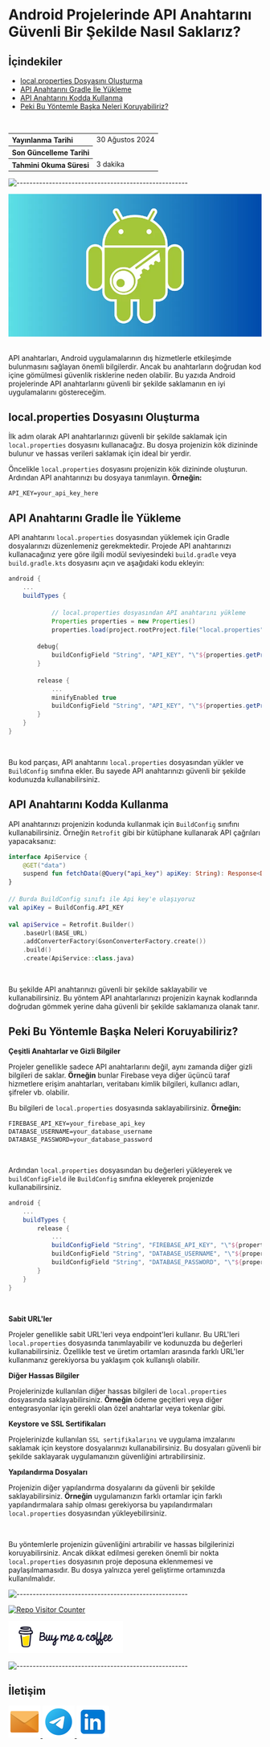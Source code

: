 # Android Projelerinde API Anahtarını Güvenli Bir Şekilde Nasıl Saklarız?

## **İçindekiler**

- [local.properties Dosyasını Oluşturma](#localproperties-dosyasını-oluşturma)
- [API Anahtarını Gradle İle Yükleme](#api-anahtarını-gradle-i̇le-yükleme)
- [API Anahtarını Kodda Kullanma](#api-anahtarını-kodda-kullanma)
- [Peki Bu Yöntemle Başka Neleri Koruyabiliriz?](#peki-bu-yöntemle-başka-neleri-koruyabiliriz)

<br>

<table>
  <tr>
    <th style="text-align: left; font-weight: bold;">Yayınlanma Tarihi</th>
    <td style="text-align: left;">30 Ağustos 2024</td>
  </tr>
  <tr>
    <th style="text-align: left; font-weight: bold;">Son Güncelleme Tarihi</th>
    <td style="text-align: left;"></td>
  </tr>
  <tr>
    <th style="text-align: left; font-weight: bold;">Tahmini Okuma Süresi</th>
    <td style="text-align: left;">3 dakika</td>
  </tr>
</table>


![-----------------------------------------------------](../../../Readme%20Resources/Çizgi.png)

<div align="center">
  <img src="./Resources/1.webp" alt="API Anahtarlarımız Koruma"/>
</div>

<br>

API anahtarları, Android uygulamalarının dış hizmetlerle etkileşimde bulunmasını sağlayan önemli bilgilerdir. Ancak bu anahtarların
doğrudan kod içine gömülmesi güvenlik risklerine neden olabilir. Bu yazıda Android projelerinde API anahtarlarını güvenli bir şekilde
saklamanın en iyi uygulamalarını göstereceğim.


## local.properties Dosyasını Oluşturma

İlk adım olarak API anahtarlarınızı güvenli bir şekilde saklamak için `local.properties` dosyasını kullanacağız. Bu dosya projenizin
kök dizininde bulunur ve hassas verileri saklamak için ideal bir yerdir.

Öncelikle `local.properties` dosyasını projenizin kök dizininde oluşturun. Ardından API anahtarınızı bu dosyaya tanımlayın. **Örneğin:**

```
API_KEY=your_api_key_here
```

## API Anahtarını Gradle İle Yükleme

API anahtarını `local.properties` dosyasından yüklemek için Gradle dosyalarınızı düzenlemeniz gerekmektedir. Projede API anahtarınızı
kullanacağınız yere göre ilgili modül seviyesindeki `build.gradle` veya `build.gradle.kts` dosyasını açın ve aşağıdaki kodu ekleyin:

```gradle
android {
    ...
    buildTypes {

            // local.properties dosyasından API anahtarını yükleme
            Properties properties = new Properties()
            properties.load(project.rootProject.file("local.properties").newDataInputStream())

        debug{
            buildConfigField "String", "API_KEY", "\"${properties.getProperty("API_KEY")}\""
        }

        release {
            ...
            minifyEnabled true
            buildConfigField "String", "API_KEY", "\"${properties.getProperty("API_KEY")}\""
        }
    }
}
```

<br>

Bu kod parçası, API anahtarını `local.properties` dosyasından yükler ve `BuildConfig` sınıfına ekler. Bu sayede API anahtarınızı
güvenli bir şekilde kodunuzda kullanabilirsiniz.


## API Anahtarını Kodda Kullanma

API anahtarınızı projenizin kodunda kullanmak için `BuildConfig` sınıfını kullanabilirsiniz.
Örneğin `Retrofit` gibi bir kütüphane kullanarak API çağrıları yapacaksanız:

```kotlin
interface ApiService {
    @GET("data")
    suspend fun fetchData(@Query("api_key") apiKey: String): Response<Data>
}

// Burda BuildConfig sınıfı ile Api key'e ulaşıyoruz
val apiKey = BuildConfig.API_KEY

val apiService = Retrofit.Builder()
    .baseUrl(BASE_URL)
    .addConverterFactory(GsonConverterFactory.create())
    .build()
    .create(ApiService::class.java)
```

<br>

Bu şekilde API anahtarınızı güvenli bir şekilde saklayabilir ve kullanabilirsiniz. Bu yöntem API anahtarlarınızı projenizin
kaynak kodlarında doğrudan gömmek yerine daha güvenli bir şekilde saklamanıza olanak tanır.


## Peki Bu Yöntemle Başka Neleri Koruyabiliriz?

**Çeşitli Anahtarlar ve Gizli Bilgiler**

Projeler genellikle sadece API anahtarlarını değil, aynı zamanda diğer gizli bilgileri
de saklar. **Örneğin** bunlar Firebase veya diğer üçüncü taraf hizmetlere erişim anahtarları, veritabanı kimlik
bilgileri, kullanıcı adları, şifreler vb. olabilir.

Bu bilgileri de `local.properties` dosyasında saklayabilirsiniz. **Örneğin:**

```
FIREBASE_API_KEY=your_firebase_api_key
DATABASE_USERNAME=your_database_username
DATABASE_PASSWORD=your_database_password
```

<br>

Ardından `local.properties` dosyasından bu değerleri yükleyerek ve `buildConfigField` ile `BuildConfig`
sınıfına ekleyerek projenizde kullanabilirsiniz.

```gradle
android {
    ...
    buildTypes {
        release {
            ...
            buildConfigField "String", "FIREBASE_API_KEY", "\"${properties.getProperty("FIREBASE_API_KEY")}\""
            buildConfigField "String", "DATABASE_USERNAME", "\"${properties.getProperty("DATABASE_USERNAME")}\""
            buildConfigField "String", "DATABASE_PASSWORD", "\"${properties.getProperty("DATABASE_PASSWORD")}\""
        }
    }
}
```

<br>

**Sabit URL'ler**

Projeler genellikle sabit URL'leri veya endpoint'leri kullanır. Bu URL'leri `local.properties` dosyasında
tanımlayabilir ve kodunuzda bu değerleri kullanabilirsiniz. Özellikle test ve üretim ortamları arasında farklı URL'ler
kullanmanız gerekiyorsa bu yaklaşım çok kullanışlı olabilir.

**Diğer Hassas Bilgiler**

Projelerinizde kullanılan diğer hassas bilgileri de `local.properties` dosyasında saklayabilirsiniz.
**Örneğin** ödeme geçitleri veya diğer entegrasyonlar için gerekli olan özel anahtarlar veya tokenlar gibi.

**Keystore ve SSL Sertifikaları**

Projelerinizde kullanılan `SSL sertifikalarını` ve uygulama imzalarını saklamak için keystore
dosyalarınızı kullanabilirsiniz. Bu dosyaları güvenli bir şekilde saklayarak uygulamanızın güvenliğini artırabilirsiniz.

**Yapılandırma Dosyaları**

Projenizin diğer yapılandırma dosyalarını da güvenli bir şekilde saklayabilirsiniz. **Örneğin** uygulamanızın
farklı ortamlar için farklı yapılandırmalara sahip olması gerekiyorsa bu yapılandırmaları `local.properties` dosyasından yükleyebilirsiniz.

<br>

Bu yöntemlerle projenizin güvenliğini artırabilir ve hassas bilgilerinizi koruyabilirsiniz. Ancak dikkat edilmesi gereken
önemli bir nokta `local.properties` dosyasının proje deposuna eklenmemesi ve paylaşılmamasıdır. Bu dosya yalnızca yerel
geliştirme ortamınızda kullanılmalıdır.


![-----------------------------------------------------](../../../Readme%20Resources/Çizgi.png)

<a href="https://github.com/mustafatoktas/W.BE_RepoVisitorCounterAPI" target="_blank"> <img src="https://toktasoft.com/api/github2/repo-visitor-counter.php?repo=puhte7bnmsf4k5z&show_repo_name=1&show_date=1&show_brand=0" alt="Repo Visitor Counter"/> </a>

<a href="https://buymeacoffee.com/mustafatoktas" target="_blank"> <img src="./../../../Readme Resources/İletişim/Buy Me a Coffee.png" alt="Buy Me a Coffee" height="64"/> </a>


![-----------------------------------------------------](../../../Readme%20Resources/Çizgi.png)

## İletişim

<a href="mailto:info@mustafatoktas.com"              target="_blank"> <img src="./../../../Readme Resources/İletişim/Mail.png"     alt="Mail"     width="64"/> </a>
<a href="https://t.me/mustafatoktas00"               target="_blank"> <img src="./../../../Readme Resources/İletişim/Telegram.png" alt="Telegram" width="64"/> </a>
<a href="https://www.linkedin.com/in/mustafatoktas/" target="_blank"> <img src="./../../../Readme Resources/İletişim/LinkedIn.png" alt="LinkedIn" width="64"/> </a>